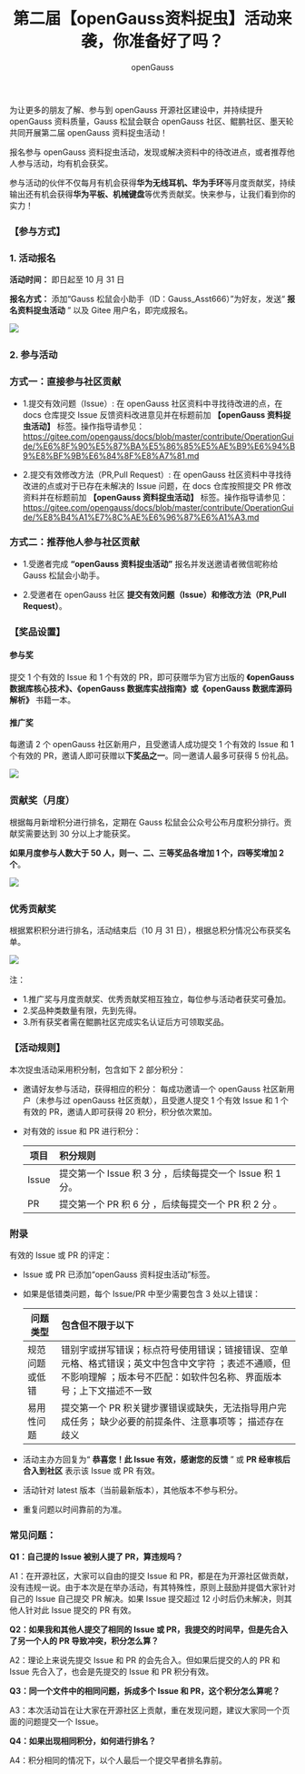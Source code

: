 ﻿---
title: '第二届【openGauss资料捉虫】活动来袭，你准备好了吗？'
time: '2022/09/01-2022/10/31'
category: 'events'
tags: '活动'
label: '线上'
location: '线上'
img: '/category/events/2022-09-05/pc_banner_bug.jpg'
img_mobile: '/category/events/2022-09-05/mobile_banner_bug.png'
link: '/zh/events/2022-09-05/findBug.html'
author: 'openGauss'
summary: '参与openGauss资料捉虫活动，发现或解决资料中的待改进点，提交有效的问题（Issue）或修改方法（PR,Pull Request），即可赢取华为平板、手表、手环等多重礼品。'
---

为让更多的朋友了解、参与到 openGauss 开源社区建设中，并持续提升 openGauss 资料质量，Gauss 松鼠会联合 openGauss 社区、鲲鹏社区、墨天轮共同开展第二届 openGauss 资料捉虫活动！

报名参与 openGauss 资料捉虫活动，发现或解决资料中的待改进点，或者推荐他人参与活动，均有机会获奖。

参与活动的伙伴不仅每月有机会获得**华为无线耳机、华为手环**等月度贡献奖，持续输出还有机会获得**华为平板、机械键盘**等优秀贡献奖。快来参与，让我们看到你的实力！

### 【参与方式】

### 1. 活动报名

**活动时间：**
即日起至 10 月 31 日

**报名方式：**
添加“Gauss 松鼠会小助手（ID：Gauss_Asst666）”为好友，发送“ **报名资料捉虫活动** ” 以及 Gitee 用户名，即完成报名。

<img src="./pic1.png" style="margin-bottom: 0.2rem;" />

### 2. 参与活动

### 方式一：直接参与社区贡献

- 1.提交有效问题（Issue）:
  在 openGauss 社区资料中寻找待改进的点，在 docs 仓库提交 Issue 反馈资料改进意见并在标题前加 **【openGauss 资料捉虫活动】** 标签。操作指导请参见： <https://gitee.com/opengauss/docs/blob/master/contribute/OperationGuide/%E6%8F%90%E5%87%BA%E5%86%85%E5%AE%B9%E6%94%B9%E8%BF%9B%E6%84%8F%E8%A7%81.md>

- 2.提交有效修改方法（PR,Pull Request）:
  在 openGauss 社区资料中寻找待改进的点或对于已存在未解决的 Issue 问题，在 docs 仓库按照提交 PR 修改资料并在标题前加 **【openGauss 资料捉虫活动】** 标签。操作指导请参见：<https://gitee.com/opengauss/docs/blob/master/contribute/OperationGuide/%E8%B4%A1%E7%8C%AE%E6%96%87%E6%A1%A3.md>

### 方式二：推荐他人参与社区贡献

- 1.受邀者完成 **“openGauss 资料捉虫活动”** 报名并发送邀请者微信昵称给 Gauss 松鼠会小助手。

- 2.受邀者在 openGauss 社区 **提交有效问题（Issue）和修改方法（PR,Pull Request）**。

### 【奖品设置】

#### 参与奖

提交 1 个有效的 Issue 和 1 个有效的 PR，即可获赠华为官方出版的
**《openGauss 数据库核心技术》、《openGauss 数据库实战指南》或《openGauss 数据库源码解析》** 书籍一本。

#### 推广奖

每邀请 2 个 openGauss 社区新用户，且受邀请人成功提交 1 个有效的 Issue 和 1 个有效的 PR，邀请人即可获赠以**下奖品之一**。同一邀请人最多可获得 5 份礼品。

<img src="./pic3.png" style="margin-bottom: 0.2rem;" />

### 贡献奖（月度）

根据每月新增积分进行排名，定期在 Gauss 松鼠会公众号公布月度积分排行。贡献奖需要达到 30 分以上才能获奖。

**如果月度参与人数大于 50 人，则一、二、三等奖品各增加 1 个，四等奖增加 2 个**。

<img src="./pic4.png" style="margin-bottom: 0.2rem;" />

### 优秀贡献奖

根据累积积分进行排名，活动结束后（10 月 31 日），根据总积分情况公布获奖名单。

<img src="./pic5.png" style="margin-bottom: 0.2rem;" />

注：

- 1.推广奖与月度贡献奖、优秀贡献奖相互独立，每位参与活动者获奖可叠加。
- 2.奖品种类数量有限，先到先得。
- 3.所有获奖者需在鲲鹏社区完成实名认证后方可领取奖品。

### 【活动规则】

本次捉虫活动采用积分制，包含如下 2 部分积分：

- 邀请好友参与活动，获得相应的积分：
  每成功邀请一个 openGauss 社区新用户（未参与过 openGauss 社区贡献），且受邀人提交 1 个有效 Issue 和 1 个有效的 PR，邀请人即可获得 20 积分，积分依次累加。

- 对有效的 issue 和 PR 进行积分：

  | 项目  | 积分规则                                                  |
  | ----- | :-------------------------------------------------------- |
  | Issue | 提交第一个 Issue 积 3 分 ，后续每提交一个 Issue 积 1 分。 |
  | PR    | 提交第一个 PR 积 6 分 ，后续每提交一个 PR 积 2 分 。      |

### 附录

有效的 Issue 或 PR 的评定：

- Issue 或 PR 已添加“openGauss 资料捉虫活动”标签。

- 如果是低错类问题，每个 Issue/PR 中至少需要包含 3 处以上错误：

  | 问题类型       | 包含但不限于以下                                                                                                                                                           |
  | -------------- | :------------------------------------------------------------------------------------------------------------------------------------------------------------------------- |
  | 规范问题或低错 | 错别字或拼写错误；标点符号使用错误；链接错误、空单元格、格式错误；英文中包含中文字符 ；表述不通顺，但不影响理解 ；版本号不匹配：如软件包名称、界面版本号；上下文描述不一致 |
  | 易用性问题     | 提交第一个 PR 积关键步骤错误或缺失，无法指导用户完成任务； 缺少必要的前提条件、注意事项等； 描述存在歧义                                                                   |

- 活动主办方回复为“ **恭喜您！此 Issue 有效，感谢您的反馈** ” 或 **PR 经审核后合入到社区** 表示该 Issue 或 PR 有效。

- 活动针对 latest 版本（当前最新版本），其他版本不参与积分。

- 重复问题以时间靠前的为准。

### 常见问题：

**Q1：自己提的 Issue 被别人提了 PR，算违规吗？**

A1：在开源社区，大家可以自由的提交 Issue 和 PR，都是在为开源社区做贡献，没有违规一说。由于本次是在举办活动，有其特殊性，原则上鼓励并提倡大家针对自己的 Issue 自己提交 PR 解决。如果 Issue 提交超过 12 小时后仍未解决，则其他人针对此 Issue 提交的 PR 有效。

**Q2：如果我和其他人提交了相同的 Issue 或 PR，我提交的时间早，但是先合入了另一个人的 PR 导致冲突，积分怎么算？**

A2：理论上来说先提交 Issue 和 PR 的会先合入。但如果后提交的人的 PR 和 Issue 先合入了，也会是先提交的 Issue 和 PR 积分有效。

**Q3：同一个文件中的相同问题，拆成多个 Issue 和 PR，这个积分怎么算呢？**

A3：本次活动旨在让大家在开源社区上贡献，重在发现问题，建议大家同一个页面的问题提交一个 Issue。

**Q4：如果出现相同积分，如何进行排名？**

A4：积分相同的情况下，以个人最后一个提交早者排名靠前。
